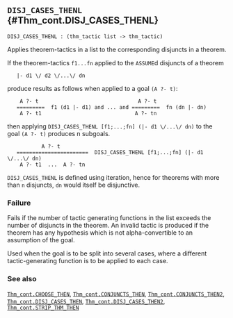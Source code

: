 ## `DISJ_CASES_THENL` {#Thm_cont.DISJ_CASES_THENL}


```
DISJ_CASES_THENL : (thm_tactic list -> thm_tactic)
```



Applies theorem-tactics in a list to the corresponding disjuncts in a theorem.


If the theorem-tactics `f1...fn` applied to the `ASSUME`d disjuncts of a
theorem
    
       |- d1 \/ d2 \/...\/ dn
    
produce results as follows when applied to a goal `(A ?- t)`:
    
        A ?- t                                A ?- t
       =========  f1 (d1 |- d1) and ... and =========  fn (dn |- dn)
        A ?- t1                              A ?- tn
    
then applying `DISJ_CASES_THENL [f1;...;fn] (|- d1 \/...\/ dn)`
to the goal `(A ?- t)` produces n subgoals.
    
               A ?- t
       =======================  DISJ_CASES_THENL [f1;...;fn] (|- d1 \/...\/ dn)
        A ?- t1  ...  A ?- tn
    
`DISJ_CASES_THENL` is defined using iteration, hence for
theorems with more than `n` disjuncts, `dn` would itself be disjunctive.

### Failure

Fails if the number of tactic generating functions in the list exceeds
the number of disjuncts in the theorem.  An invalid tactic is
produced if the theorem has any hypothesis which is not
alpha-convertible to an assumption of the goal.


Used when the goal is to be split into several cases, where a
different tactic-generating function is to be applied to each case.

### See also

[`Thm_cont.CHOOSE_THEN`](#Thm_cont.CHOOSE_THEN), [`Thm_cont.CONJUNCTS_THEN`](#Thm_cont.CONJUNCTS_THEN), [`Thm_cont.CONJUNCTS_THEN2`](#Thm_cont.CONJUNCTS_THEN2), [`Thm_cont.DISJ_CASES_THEN`](#Thm_cont.DISJ_CASES_THEN), [`Thm_cont.DISJ_CASES_THEN2`](#Thm_cont.DISJ_CASES_THEN2), [`Thm_cont.STRIP_THM_THEN`](#Thm_cont.STRIP_THM_THEN)

